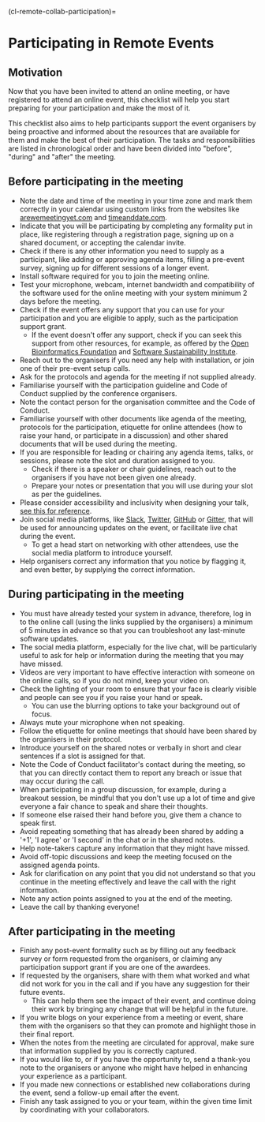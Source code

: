 (cl-remote-collab-participation)=
# Participating in Remote Events

## Motivation

Now that you have been invited to attend an online meeting, or have registered to attend an online event, this checklist will help you start preparing for your participation and make the most of it.

This checklist also aims to help participants support the event organisers by being proactive and informed about the resources that are available for them and make the best of their participation.
The tasks and responsibilities are listed in chronological order and have been divided into "before", "during" and "after" the meeting.

## Before participating in the meeting

- Note the date and time of the meeting in your time zone and mark them correctly in your calendar using custom links from the websites like [arewemeetingyet.com](https://www.timeanddate.com/worldclock/meeting.html) and [timeanddate.com](https://www.timeanddate.com/worldclock/fixedform.html).
- Indicate that you will be participating by completing any formality put in place, like registering through a registration page, signing up on a shared document, or accepting the calendar invite.
- Check if there is any other information you need to supply as a participant, like adding or approving agenda items, filling a pre-event survey, signing up for different sessions of a longer event.
- Install software required for you to join the meeting online.
- Test your microphone, webcam, internet bandwidth and compatibility of the software used for the online meeting with your system minimum 2 days before the meeting.
- Check if the event offers any support that you can use for your participation and you are eligible to apply, such as the participation support grant.
  - If the event doesn't offer any support, check if you can seek this support from other resources, for example, as offered by the [Open Bioinformatics Foundation](https://www.open-bio.org/travel-awards/) and [Software Sustainability Institute](https://software.ac.uk/programmes-and-events/fellowship-programme).
- Reach out to the organisers if you need any help with installation, or join one of their pre-event setup calls.
- Ask for the protocols and agenda for the meeting if not supplied already.
- Familiarise yourself with the participation guideline and Code of Conduct supplied by the conference organisers.
- Note the contact person for the organisation committee and the Code of Conduct.
- Familiarise yourself with other documents like agenda of the meeting, protocols for the participation, etiquette for online attendees (how to raise your hand, or participate in a discussion) and other shared documents that will be used during the meeting.
- If you are responsible for leading or chairing any agenda items, talks, or sessions, please note the slot and duration assigned to you.
  - Check if there is a speaker or chair guidelines, reach out to the organisers if you have not been given one already.
  - Prepare your notes or presentation that you will use during your slot as per the guidelines.
- Please consider accessibility and inclusivity when designing your talk, [see this for reference](https://www.w3.org/WAI/teach-advocate/accessible-presentations/#preparing-slides-and-projected-material-speakers).
- Join social media platforms, like [Slack](www.slack.com), [Twitter](www.twitter.com), [GitHub](www.github.com) or [Gitter](www.gitter.im), that will be used for announcing updates on the event, or facilitate live chat during the event.
  - To get a head start on networking with other attendees, use the social media platform to introduce yourself.
- Help organisers correct any information that you notice by flagging it, and even better, by supplying the correct information.

## During participating in the meeting

- You must have already tested your system in advance, therefore, log in to the online call (using the links supplied by the organisers) a minimum of 5 minutes in advance so that you can troubleshoot any last-minute software updates.
- The social media platform, especially for the live chat, will be particularly useful to ask for help or information during the meeting that you may have missed.
- Videos are very important to have effective interaction with someone on the online calls, so if you do not mind, keep your video on.
- Check the lighting of your room to ensure that your face is clearly visible and people can see you if you raise your hand or speak.
  - You can use the blurring options to take your background out of focus.
- Always mute your microphone when not speaking.
- Follow the etiquette for online meetings that should have been shared by the organisers in their protocol.
- Introduce yourself on the shared notes or verbally in short and clear sentences if a slot is assigned for that.
- Note the Code of Conduct facilitator's contact during the meeting, so that you can directly contact them to report any breach or issue that may occur during the call.
- When participating in a group discussion, for example, during a breakout session, be mindful that you don't use up a lot of time and give everyone a fair chance to speak and share their thoughts.
- If someone else raised their hand before you, give them a chance to speak first.
- Avoid repeating something that has already been shared by adding a '+1', 'I agree' or 'I second' in the chat or in the shared notes.
- Help note-takers capture any information that they might have missed.
- Avoid off-topic discussions and keep the meeting focused on the assigned agenda points.
- Ask for clarification on any point that you did not understand so that you continue in the meeting effectively and leave the call with the right information.
- Note any action points assigned to you at the end of the meeting.
- Leave the call by thanking everyone!

## After participating in the meeting

- Finish any post-event formality such as by filling out any feedback survey or form requested from the organisers, or claiming any participation support grant if you are one of the awardees.
- If requested by the organisers, share with them what worked and what did not work for you in the call and if you have any suggestion for their future events.
  - This can help them see the impact of their event, and continue doing their work by bringing any change that will be helpful in the future.
- If you write blogs on your experience from a meeting or event, share them with the organisers so that they can promote and highlight those in their final report.
- When the notes from the meeting are circulated for approval, make sure that information supplied by you is correctly captured.
- If you would like to, or if you have the opportunity to, send a thank-you note to the organisers or anyone who might have helped in enhancing your experience as a participant.
- If you made new connections or established new collaborations during the event, send a follow-up email after the event.
- Finish any task assigned to you or your team, within the given time limit by coordinating with your collaborators.
